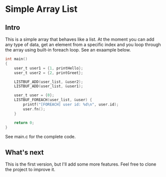 # Simple Array List

## Intro
This is a simple array that behaves like a list.
At the moment you can add any type of data, get an element from a specific index and 
you loop through the array using built-in foreach loop. See an exaample below.

```c
int main()
{
    user_t user1 = {1, printHello};  
    user_t user2 = {2, printGreet};

    LISTBUF_ADD(user_list, &user2);
    LISTBUF_ADD(user_list, &user1);

    user_t user = {0};
    LISTBUF_FOREACH(user_list, &user) {
        printf("[FOREACH] user id: %d\n", user.id);
        user.fn();
    }

    return 0;
}
```
See main.c for the complete code.

## What's next
This is the first version, but I'll add some more features. Feel free to clone the project to improve it.
